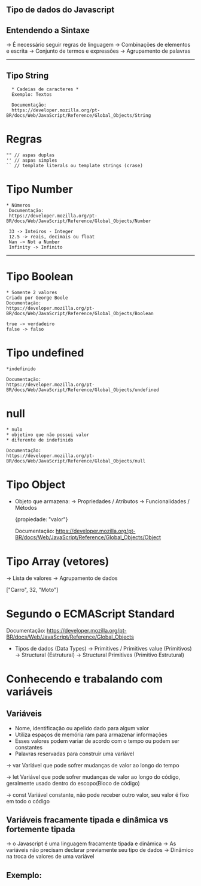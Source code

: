 ## Tipo de dados do Javascript

## Entendendo a Sintaxe

-> É necessário seguir regras de linguagem
-> Combinações de elementos e escrita
-> Conjunto de termos e expressões
-> Agrupamento de palavras

---

## Tipo String

      * Cadeias de caracteres *
      Exemplo: Textos

      Documentação:
      https://developer.mozilla.org/pt-BR/docs/Web/JavaScript/Reference/Global_Objects/String

# Regras

    "" // aspas duplas
    '' // aspas simples
    `` // template literals ou template strings (crase)

# Tipo Number

    * Números
     Documentação:
     https://developer.mozilla.org/pt-BR/docs/Web/JavaScript/Reference/Global_Objects/Number

     33 -> Inteiros - Integer
     12.5 -> reais, decimais ou float
     Nan -> Not a Number
     Infinity -> Infinito

---

# Tipo Boolean

    * Somente 2 valores
    Criado por George Boole
    Documentação:
    https://developer.mozilla.org/pt-BR/docs/Web/JavaScript/Reference/Global_Objects/Boolean

    true -> verdadeiro
    false -> falso

# Tipo undefined

    *indefinido

    Documentação:
    https://developer.mozilla.org/pt-BR/docs/Web/JavaScript/Reference/Global_Objects/undefined

# null

    * nulo
    * objetivo que não possui valor
    * diferente de indefinido

    Documentação:
    https://developer.mozilla.org/pt-BR/docs/Web/JavaScript/Reference/Global_Objects/null

# Tipo Object

- Objeto que armazena:
  -> Propriedades / Atributos
  -> Funcionalidades / Métodos

  {propiedade: "valor"}

  Documentação:
  https://developer.mozilla.org/pt-BR/docs/Web/JavaScript/Reference/Global_Objects/Object

# Tipo Array (vetores)

-> Lista de valores
-> Agrupamento de dados

["Carro", 32, "Moto"]

# Segundo o ECMAScript Standard

Documentação:
https://developer.mozilla.org/pt-BR/docs/Web/JavaScript/Reference/Global_Objects

- Tipos de dados (Data Types)
  -> Primitives / Primitives value (Primitivos)
  -> Structural (Estrutural)
  -> Structural Primitives (Primitivo Estrutural)

# Conhecendo e trabalando com variáveis

## Variáveis

- Nome, identificação ou apelido dado para algum valor
- Utiliza espaços de memória ram para armazenar informações
- Esses valores podem variar de acordo com o tempo ou podem ser constantes
- Palavras reservadas para construir uma variável

-> var
Variável que pode sofrer mudanças de valor ao longo do tempo

-> let
Variável que pode sofrer mudanças de valor ao longo do código, geralmente usado dentro do escopo(Bloco de código)

-> const
Variável constante, não pode receber outro valor, seu valor é fixo em todo o código

## Variáveis fracamente tipada e dinâmica vs fortemente tipada

-> o Javascript é uma linguagem fracamente tipada e dinâmica
-> As variáveis não precisam declarar previamente seu tipo de dados
-> Dinâmico na troca de valores de uma variável

## Exemplo:
